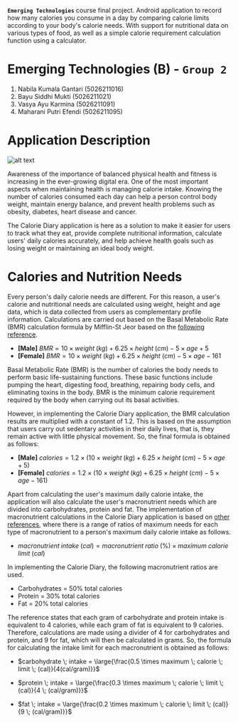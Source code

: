 **`Emerging Technologies`** course final project. Android application to record how many calories you consume in a day by comparing calorie limits according to your body's calorie needs. With support for nutritional data on various types of food, as well as a simple calorie requirement calculation function using a calculator.

# **Emerging Technologies (B) - `Group 2`**
1. Nabila Kumala Gantari (5026211016)
2. Bayu Siddhi Mukti (5026211021)
3. Vasya Ayu Karmina (5026211091)
4. Maharani Putri Efendi (5026211095)

# Application Description

![alt text](<mockup.png>)

Awareness of the importance of balanced physical health and fitness is increasing in the ever-growing digital era. One of the most important aspects when maintaining health is managing calorie intake. Knowing the number of calories consumed each day can help a person control body weight, maintain energy balance, and prevent health problems such as obesity, diabetes, heart disease and cancer.

The Calorie Diary application is here as a solution to make it easier for users to track what they eat, provide complete nutritional information, calculate users' daily calories accurately, and help achieve health goals such as losing weight or maintaining an ideal body weight.

# **Calories and Nutrition Needs**

Every person's daily calorie needs are different. For this reason, a user's calorie and nutritional needs are calculated using weight, height and age data, which is data collected from users as complementary profile information. Calculations are carried out based on the Basal Metabolic Rate (BMR) calculation formula by Mifflin-St Jeor based on the [following reference](https://www.calculator.net/calorie-calculator.html).

- **[Male]** $BMR = 10 \times weight \; (kg) + 6.25 \times height \; (cm)- 5 \times age + 5$
- **[Female]** $BMR = 10 \times weight \; (kg) + 6.25 \times height \; (cm) - 5 \times age - 161$

Basal Metabolic Rate (BMR) is the number of calories the body needs to perform basic life-sustaining functions. These basic functions include pumping the heart, digesting food, breathing, repairing body cells, and eliminating toxins in the body. BMR is the minimum calorie requirement required by the body when carrying out its basal activities.

However, in implementing the Calorie Diary application, the BMR calculation results are multiplied with a constant of 1.2. This is based on the assumption that users carry out sedentary activities in their daily lives, that is, they remain active with little physical movement. So, the final formula is obtained as follows:

- **[Male]** $calories = 1.2 \times (10 \times weight \; (kg) + 6.25 \times height \; (cm)- 5 \times age + 5)$
- **[Female]** $calories =1.2 \times (10 \times weight \; (kg) + 6.25 \times height \; (cm) - 5 \times age - 161)$

Apart from calculating the user's maximum daily calorie intake, the application will also calculate the user's macronutrient needs which are divided into carbohydrates, protein and fat. The implementation of macronutrient calculations in the Calorie Diary application is based on [other references](https://www.healthline.com/nutrition/how-to-count-macros), where there is a range of ratios of maximum needs for each type of macronutrient to a person's maximum daily calorie intake as follows.

- $macronutrient \; intake \; (cal) = macronutrient \; ratio \; (\%) \times maximum \; calorie \; limit \; (cal)$

In implementing the Calorie Diary, the following macronutrient ratios are used.
- Carbohydrates = 50% total calories
- Protein = 30% total calories
- Fat = 20% total calories

The reference states that each gram of carbohydrate and protein intake is equivalent to 4 calories, while each gram of fat is equivalent to 9 calories. Therefore, calculations are made using a divider of 4 for carbohydrates and protein, and 9 for fat, which will then be calculated in grams. So, the formula for calculating the intake limit for each macronutrient is obtained as follows:

- $carbohydrate \; intake = \large{\frac{0.5 \times maximum \; calorie \; limit \; (cal)}{4(cal/gram)}}$

- $protein \; intake = \large{\frac{0.3 \times maximum \; calorie \; limit \; (cal)}{4 \; (cal/gram)}}$

- $fat \; intake = \large{\frac{0.2 \times maximum \; calorie \; limit \; (cal)}{9 \; (cal/gram)}}$
